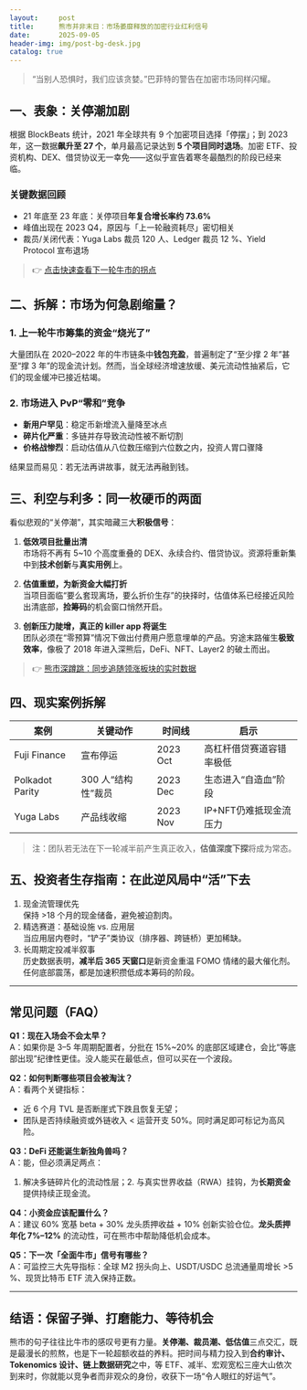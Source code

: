 ```yaml
---
layout:     post
title:      熊市并非末日：市场萎靡释放的加密行业红利信号
date:       2025-09-05
header-img: img/post-bg-desk.jpg
catalog: true
---
```


> “当别人恐惧时，我们应该贪婪。”巴菲特的警告在加密市场同样闪耀。

## 一、表象：关停潮加剧

根据 BlockBeats 统计，2021 年全球共有 9 个加密项目选择「停摆」；到 2023 年，这一数据**飙升至 27 个**，单月最高记录达到 **5 个项目同时退场**。加密 ETF、投资机构、DEX、借贷协议无一幸免——这似乎宣告着寒冬最酷烈的阶段已经来临。

### 关键数据回顾
- 21 年底至 23 年底：关停项目**年复合增长率约 73.6%**  
- 峰值出现在 2023 Q4，原因与「上一轮融资耗尽」密切相关  
- 裁员/关闭代表：Yuga Labs 裁员 120 人、Ledger 裁员 12 %、Yield Protocol 宣布退场

> 👉 [点击快速查看下一轮牛市的拐点](https://okxdog.com/)

## 二、拆解：市场为何急剧缩量？

### 1. 上一轮牛市筹集的资金“烧光了”
大量团队在 2020–2022 年的牛市链条中**钱包充盈**，普遍制定了“至少撑 2 年”甚至“撑 3 年”的现金流计划。然而，当全球经济增速放缓、美元流动性抽紧后，它们的现金缓冲已接近枯竭。

### 2. 市场进入 PvP“零和”竞争  
- **新用户罕见**：稳定币新增流入量降至冰点  
- **碎片化严重**：多链并存导致流动性被不断切割  
- **价格战惨烈**：启动估值从八位数压缩到六位数之内，投资人胃口骤降

结果显而易见：若无法再讲故事，就无法再融到钱。

## 三、利空与利多：同一枚硬币的两面

看似悲观的“关停潮”，其实暗藏三大**积极信号**：

1. **低效项目批量出清**  
   市场将不再有 5~10 个高度重叠的 DEX、永续合约、借贷协议。资源将重新集中到**技术创新**与**真实用例**上。

2. **估值重塑，为新资金大幅打折**  
   当项目面临“要么套现离场，要么折价生存”的抉择时，估值体系已经接近风险出清底部，**捡筹码**的机会窗口悄然开启。

3. **创新压力陡增，真正的 killer app 将诞生**  
   团队必须在“零预算”情况下做出付费用户愿意埋单的产品。穷途末路催生**极致效率**，像极了 2018 年进入深熊后，DeFi、NFT、Layer2 的破土而出。

> 👉 [熊市深蹲跳：同步追随领涨板块的实时数据](https://okxdog.com/)

## 四、现实案例拆解

| 案例 | 关键动作 | 时间线 | 启示 |
| --- | --- | --- | --- |
| Fuji Finance | 宣布停运 | 2023 Oct | 高杠杆借贷赛道容错率极低 |
| Polkadot Parity | 300 人“结构性”裁员 | 2023 Dec | 生态进入“自造血”阶段 |
| Yuga Labs | 产品线收缩 | 2023 Nov | IP+NFT仍难抵现金流压力 |

> 注：团队若无法在下一轮减半前产生真正收入，**估值深度下探**将成为常态。

## 五、投资者生存指南：在此逆风局中“活”下去

1. 现金流管理优先  
   保持 >18 个月的现金储备，避免被迫割肉。  
2. 精选赛道：基础设施 vs. 应用层  
   当应用层内卷时，“铲子”类协议（排序器、跨链桥）更加稀缺。  
3. 长周期定投减半叙事  
   历史数据表明，**减半后 365 天窗口**是新资金重温 FOMO 情绪的最大催化剂。任何底部震荡，都是加速积攒低成本筹码的阶段。

---

## 常见问题（FAQ）

**Q1：现在入场会不会太早？**  
A：如果你是 3–5 年周期配置者，分批在 15%~20% 的底部区域建仓，会比“等底部出现”纪律性更佳。没人能买在最低点，但可以买在一个波段。

**Q2：如何判断哪些项目会被淘汰？**  
A：看两个关键指标：  
- 近 6 个月 TVL 是否断崖式下跌且恢复无望；  
- 团队是否持续融资或外链收入 < 运营开支 50%。同时满足即可标记为高风险。

**Q3：DeFi 还能诞生新独角兽吗？**  
A：能，但必须满足两点：  
1. 解决多链碎片化的流动性层；2. 与真实世界收益（RWA）挂钩，为**长期资金**提供持续正现金流。

**Q4：小资金应该配置什么？**  
A：建议 60% 宽基 beta + 30% 龙头质押收益 + 10% 创新实验仓位。**龙头质押年化 7%–12%** 的流动性，可在熊市中帮助降低机会成本。

**Q5：下一次「全面牛市」信号有哪些？**  
A：可监控三大先导指标：全球 M2 拐头向上、USDT/USDC 总流通量周增长 >5 %、现货比特币 ETF 流入保持正数。

---

## 结语：保留子弹、打磨能力、等待机会

熊市的句子往往比牛市的感叹号更有力量。**关停潮、裁员潮、低估值**三点交汇，既是最漫长的煎熬，也是下一轮超额收益的养料。把时间与精力投入到**合约审计、Tokenomics 设计、链上数据研究**之中，等 ETF、减半、宏观宽松三座大山依次到来时，你就能以竞争者而非观众的身份，收获下一场“令人眼红的好运气”。